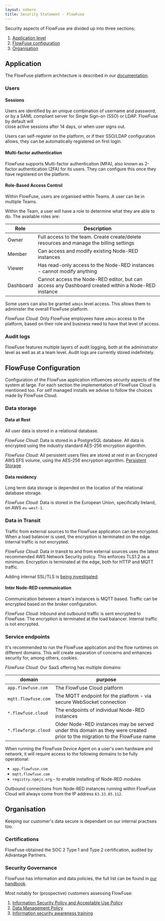 ```yaml
---
layout: nohero
title: Security Statement - FlowFuse
---
```


<div class="prose prose-blue container m-auto max-w-4xl px-6 pb-24">

Security aspects of FlowFuse are divided up into three sections;
1. [Application level](#application)
1. [FlowFuse configuration](#flowfuse-configuration)
1. [Organisation](#organisation)

## Application

The FlowFuse platform architecture is described in our [documentation](/docs/contribute/architecture/).

### Users

#### Sessions

Users are identified by an unique combination of username and password, or by a
SAML compliant server for Single Sign-on (SSO) or LDAP. FlowFuse by default will  
close active sessions after 14 days, or when user signs out.

Users can self-register on the platform, or if their SSO/LDAP configuration allows, they
can be automatically registered on first login.

#### Multi-factor authentication

FlowFuse supports Multi-factor authentication (MFA), also known as 2-factor
authentication (2FA) for its users. They can configure this once they have registered
on the platform.

#### Role-Based Access Control

Within FlowFuse, users are organised within Teams. A user can be in multiple Teams.

Within the Team, a user will have a role to determine what they are able to do. The available roles are:

|Role|Description|
|-----|----|
|Owner|Full access to the team. Create create/delete resources and manage the billing settings |
|Member|Can access and modify existing Node-RED instances|
|Viewer|Has read-only access to the Node-RED instances - cannot modify anything|
|Dashboard|Cannot access the Node-RED editor, but can access any Dashboard created within a Node-RED instance|

Some users can also be granted `admin` level access. This allows them to administer the overall FlowFuse platform.

_FlowFuse Cloud_: Only FlowFuse employees have `admin` access to the platform, based on their role and business need to have that level of access.

### Audit logs

FlowFuse features multiple layers of audit logging, both at the administrator level
as well as at a team level. Audit logs are currently stored indefinitely.

## FlowFuse Configuration

Configuration of the FlowFuse application influences security aspects of the
system at large. For each section the implementation of FlowFuse Cloud is
mentioned too. For self managed installs we advise to follow the choices made
by FlowFuse Cloud.

### Data storage

#### Data at Rest

All user data is stored in a relational database.

_FlowFuse Cloud_: Data is stored in a PostgreSQL database. All data is encrypted using the industry standard AES-256 encryption algorithm.

_FlowFuse Cloud_: All persistent users files are stored at rest in an Encrypted AWS EFS volume, using the AES-256 encryption algorithm. [Persistent Storage](/changelog/2024/07/persistent-storage/)

#### Data residency

Long term data storage is depended on the location of the relational database
storage.

_FlowFuse Cloud_: Data is stored in the European Union, specifically
Ireland, on AWS `eu-west-1`.

### Data in Transit

Traffic from external sources to the FlowFuse application can be encrypted.
When a load balancer is used, the encryption is terminated on the edge. Internal
traffic is not encrypted.

_FlowFuse Cloud_: Data in transit to and from external sources uses the latest recommended AWS Network Security policy. This enforces TLS1.2 as a minimum. Encryption is terminated at the edge, both for HTTP and MQTT traffic.

Adding internal SSL/TLS is [being investigated](https://github.com/FlowFuse/flowfuse/issues/910).

#### Inter Node-RED communication

Communication between a team's instances is MQTT based. Traffic can be encrypted
based on the broker configuration.

_FlowFuse Cloud_: Inbound and outbound traffic is sent encrypted to 
FlowFuse. The encryption is terminated at the load balancer. Internal traffic
is not encrypted.

### Service endpoints

It's recommended to run the FlowFuse application and the flow runtimes on
different domains. This will create separation of concerns and enhances security
for, among others, cookies.

_FlowFuse Cloud_: Our SaaS offering has multiple domains:

| domain | purpose |
|--------|---------|
|`app.flowfuse.com` | The FlowFuse Cloud platform |
|`mqtt.flowfuse.com`| The MQTT endpoint for the platform - via secure WebSocket connection |
|`*.flowfuse.cloud` | The endpoints of individual Node-RED instances |
|`*.flowforge.cloud` | Older Node-RED instances may be served under this domain as they were created prior to the migration to the FlowFuse name |

When running the FlowFuse Device Agent on a user's own hardware and network, it will require access to the following domains to be fully operational:

 - `app.flowfuse.com`
 - `mqtt.flowfuse.com`
 - `registry.npmjs.org` - to enable installing of Node-RED modules

Outbound connections from Node-RED instances running within FlowFuse Cloud will always come from the IP address `63.33.85.112`. 
 
## Organisation

Keeping our customer's data secure is dependant on our internal practises too.

### Certifications

FlowFuse obtained the SOC 2 Type 1 and Type 2 certification, audited by Advantage Partners.

### Security Governance

FlowFuse has information and data policies, the full list can be found in [our handbook](/handbook/company/security/).

Most notably for (prospective) customers assessing FlowFuse:

1. [Information Security Policy and Acceptable Use Policy](/handbook/company/security/information-security/)
1. [Data Management Policy](/handbook/company/security/data-management/)
1. [Information security awareness training](/handbook/company/security/human-resources/#information-security-awareness%2C-education-%26-training)

</div>
